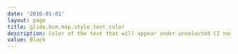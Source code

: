 ```yaml
---
date: '2016-01-01'
layout: page
title: glide.bsm.map.style.text_color
description: Color of the text that will appear under unselected CI nodes. Use a valid color name (Navy), RGB hex (#000080) or decimal (rgb(0,0,128)) 
value: Black
---
```

